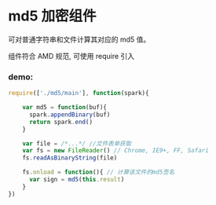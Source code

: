 # md5 加密组件

可对普通字符串和文件计算其对应的 md5 值。

组件符合 AMD 规范, 可使用 require 引入

### demo:

```javascript
require(['./md5/main'], function(spark){

    var md5 = function(buf){
      spark.appendBinary(buf)
      return spark.end()
    }

    var file = /*...*/ //文件表单获取
    var fs = new FileReader() // Chrome, IE9+, FF, Safari
    fs.readAsBinaryString(file)

    fs.onload = function(){ // 计算该文件的md5签名
      var sign = md5(this.result)
    }
})
```
